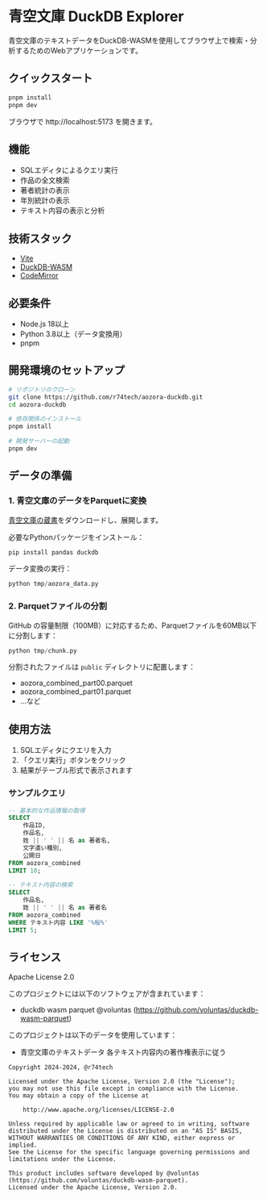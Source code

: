 # 青空文庫 DuckDB Explorer

青空文庫のテキストデータをDuckDB-WASMを使用してブラウザ上で検索・分析するためのWebアプリケーションです。

## クイックスタート

```bash
pnpm install
pnpm dev
```

ブラウザで http://localhost:5173 を開きます。

## 機能

- SQLエディタによるクエリ実行
- 作品の全文検索
- 著者統計の表示
- 年別統計の表示
- テキスト内容の表示と分析

## 技術スタック

- [Vite](https://vitejs.dev/)
- [DuckDB-WASM](https://duckdb.org/docs/api/wasm/overview)
- [CodeMirror](https://codemirror.net/)

## 必要条件

- Node.js 18以上
- Python 3.8以上（データ変換用）
- pnpm

## 開発環境のセットアップ

```bash
# リポジトリのクローン
git clone https://github.com/r74tech/aozora-duckdb.git
cd aozora-duckdb

# 依存関係のインストール
pnpm install

# 開発サーバーの起動
pnpm dev
```

## データの準備

### 1. 青空文庫のデータをParquetに変換

[青空文庫の蔵書](http://www.aozora.gr.jp/index_pages/list_person_all_extended_utf8.zip)をダウンロードし、展開します。

必要なPythonパッケージをインストール：
```bash
pip install pandas duckdb
```

データ変換の実行：
```python
python tmp/aozora_data.py
```

### 2. Parquetファイルの分割

GitHub の容量制限（100MB）に対応するため、Parquetファイルを60MB以下に分割します：

```python
python tmp/chunk.py
```

分割されたファイルは `public` ディレクトリに配置します：
- aozora_combined_part00.parquet
- aozora_combined_part01.parquet
- ...など

## 使用方法

1. SQLエディタにクエリを入力
2. 「クエリ実行」ボタンをクリック
3. 結果がテーブル形式で表示されます

### サンプルクエリ

```sql
-- 基本的な作品情報の取得
SELECT
    作品ID,
    作品名,
    姓 || ' ' || 名 as 著者名,
    文字遣い種別,
    公開日
FROM aozora_combined
LIMIT 10;

-- テキスト内容の検索
SELECT
    作品名,
    姓 || ' ' || 名 as 著者名
FROM aozora_combined
WHERE テキスト内容 LIKE '%桜%'
LIMIT 5;
```

## ライセンス

Apache License 2.0

このプロジェクトには以下のソフトウェアが含まれています：
- duckdb wasm parquet @voluntas (https://github.com/voluntas/duckdb-wasm-parquet)

このプロジェクトは以下のデータを使用しています：
- 青空文庫のテキストデータ 各テキスト内容内の著作権表示に従う

```
Copyright 2024-2024, @r74tech

Licensed under the Apache License, Version 2.0 (the "License");
you may not use this file except in compliance with the License.
You may obtain a copy of the License at

    http://www.apache.org/licenses/LICENSE-2.0

Unless required by applicable law or agreed to in writing, software
distributed under the License is distributed on an "AS IS" BASIS,
WITHOUT WARRANTIES OR CONDITIONS OF ANY KIND, either express or implied.
See the License for the specific language governing permissions and
limitations under the License.

This product includes software developed by @voluntas (https://github.com/voluntas/duckdb-wasm-parquet).
Licensed under the Apache License, Version 2.0.
```